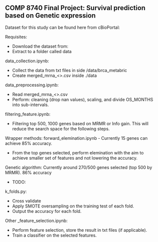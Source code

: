 ## COMP 8740 Final Project: Survival prediction based on Genetic expression

Dataset for this study can be found here from cBioPortal:

Requisites:
- Download the dataset from: 
- Extract to a folder called data

data_collection.ipynb:
- Collect the data from txt files in side /data/brca_metabric
- Create merged_mrna_<>.csv inside ./data

data_preprocessing.ipynb:
- Read merged_mrna_<>.csv
- Perform: cleaning (drop nan values), scaling, and divide OS_MONTHS into sub-intervals.

filtering_feature.ipynb:
- Filtering top 500, 1000 genes based on MRMR or Info gain. This will reduce the search space for the following steps.

Wrapper methods: forward_elemination.ipynb - Currently 15 genes can achieve 85% accuracy.
- From the top genes selected, perform elemination with the aim to achieve smaller set of features and not lowering the accuracy.

Genetic algorithm: Currently around 270/500 genes selected (top 500 by MRMR). 86% accuracy
- TODO:


k_folds.py:
- Cross validate
- Apply SMOTE oversampling on the training test of each fold.
- Output the accuracy for each fold.

Other <method>_feature_selection.ipynb: 
- Perform feature selection, store the result in txt files (if applicable). 
- Train a classifier on the selected features.
